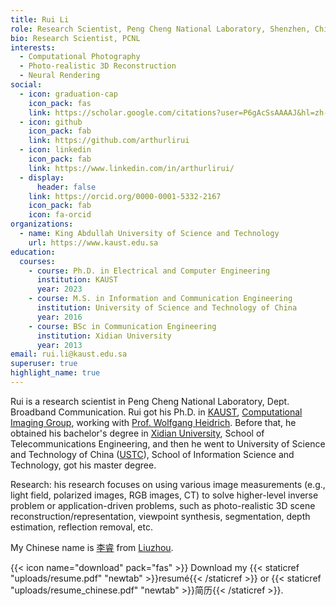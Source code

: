 ```yaml
---
title: Rui Li
role: Research Scientist, Peng Cheng National Laboratory, Shenzhen, China
bio: Research Scientist, PCNL
interests:
  - Computational Photography
  - Photo-realistic 3D Reconstruction
  - Neural Rendering
social:
  - icon: graduation-cap
    icon_pack: fas
    link: https://scholar.google.com/citations?user=P6gAcSsAAAAJ&hl=zh-CN
  - icon: github
    icon_pack: fab
    link: https://github.com/arthurlirui
  - icon: linkedin
    icon_pack: fab
    link: https://www.linkedin.com/in/arthurlirui/
  - display:
      header: false
    link: https://orcid.org/0000-0001-5332-2167
    icon_pack: fab
    icon: fa-orcid
organizations:
  - name: King Abdullah University of Science and Technology
    url: https://www.kaust.edu.sa
education:
  courses:
    - course: Ph.D. in Electrical and Computer Engineering
      institution: KAUST
      year: 2023
    - course: M.S. in Information and Communication Engineering
      institution: University of Science and Technology of China
      year: 2016
    - course: BSc in Communication Engineering
      institution: Xidian University
      year: 2013
email: rui.li@kaust.edu.sa
superuser: true
highlight_name: true
---
```

Rui is a research scientist in Peng Cheng National Laboratory, Dept. Broadband Communication. Rui got his Ph.D. in [KAUST](https://www.kaust.edu.sa), [Computational Imaging Group](https://vccimaging.org), working with [Prof. Wolfgang Heidrich](https://vccimaging.org/People/heidriw/). Before that, he obtained his bachelor's degree in [Xidian University](https://en.xidian.edu.cn/), School of Telecommunications Engineering, and then he went to University of Science and Technology of China ([USTC](https://en.ustc.edu.cn/)), School of Information Science and Technology, got his master degree.

Research: his research focuses on using various image measurements (e.g., light field, polarized images, RGB images, CT) to solve higher-level inverse problem or application-driven problems, such as photo-realistic 3D scene reconstruction/representation, viewpoint synthesis, segmentation, depth estimation, reflection removal, etc.

My Chinese name is [李睿](https://www.arthurlirui.com/post/%E4%B8%AA%E4%BA%BA%E5%92%8C%E5%AE%B6%E6%97%8F%E6%83%85%E5%86%B5/) from [Liuzhou](https://en.wikipedia.org/wiki/Liuzhou). 

{{< icon name="download" pack="fas" >}} Download my {{< staticref "uploads/resume.pdf" "newtab" >}}resumé{{< /staticref >}} or {{< staticref "uploads/resume_chinese.pdf" "newtab" >}}简历{{< /staticref >}}.